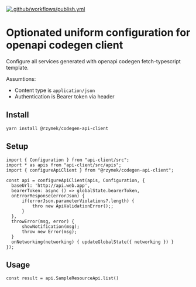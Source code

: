 [![.github/workflows/publish.yml](https://github.com/rzymek/codegen-api-client/actions/workflows/publish.yml/badge.svg)](https://github.com/rzymek/codegen-api-client/actions/workflows/publish.yml)

# Optionated uniform configuration for openapi codegen client

Configure all services generated with openapi codegen fetch-typescript template.

Assumtions:
* Content type is `application/json`
* Authentication is Bearer token via header

## Install

```
yarn install @rzymek/codegen-api-client
```

## Setup
```
import { Configuration } from "api-client/src";
import * as apis from "api-client/src/apis";
import { configureApiClient } from "@rzymek/codegen-api-client";

const api = configureApiClient(apis, Configuration, {
  baseUrl: 'http://api.web.app', 
  bearerToken: async () => globalState.bearerToken,
  onErrorResponse(errorJson) {
      if(errorJson.parameterViolations?.length) {
          thro new ApiValidationError();;
      }
  },
  throwError(msg, error) {
      showNotification(msg);
      throw new Error(msg);
  }
  onNetworking(networking) { updateGlobalState({ networking }) }
});
```

## Usage

```
const result = api.SampleResourceApi.list()
```
